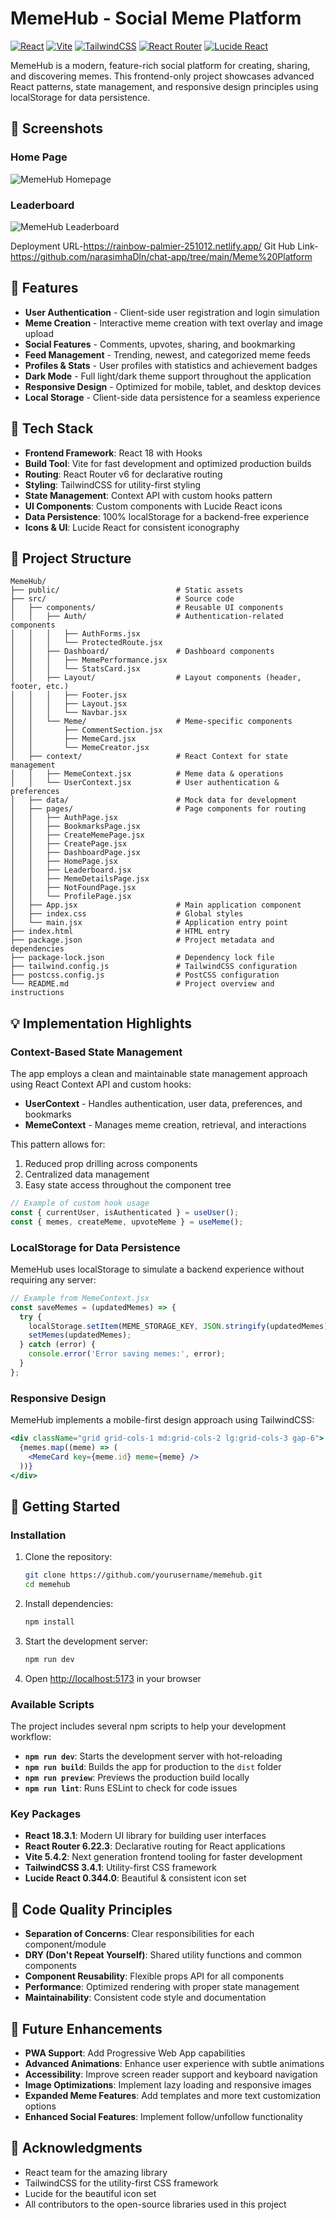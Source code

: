 # MemeHub - Social Meme Platform

[![React](https://img.shields.io/badge/React-18.3.1-61dafb)](https://reactjs.org/)
[![Vite](https://img.shields.io/badge/Vite-5.4.2-646CFF)](https://vitejs.dev/)
[![TailwindCSS](https://img.shields.io/badge/TailwindCSS-3.4.1-38b2ac)](https://tailwindcss.com/)
[![React Router](https://img.shields.io/badge/React_Router-6.22.3-CA4245)](https://reactrouter.com/)
[![Lucide React](https://img.shields.io/badge/Lucide_React-0.344.0-lightblue)](https://lucide.dev/)

MemeHub is a modern, feature-rich social platform for creating, sharing, and discovering memes. This frontend-only project showcases advanced React patterns, state management, and responsive design principles using localStorage for data persistence.


## 📸 Screenshots

### Home Page
![MemeHub Homepage](https://res.cloudinary.com/dbsg3chsc/image/upload/v1747551867/Screenshot_94_o7ujnp.png)

### Leaderboard
![MemeHub Leaderboard](https://res.cloudinary.com/dbsg3chsc/image/upload/v1747551847/Screenshot_95_ny5pgq.png)


Deployment URL-https://rainbow-palmier-251012.netlify.app/
Git Hub Link-https://github.com/narasimhaDln/chat-app/tree/main/Meme%20Platform

## 🚀 Features

- **User Authentication** - Client-side user registration and login simulation
- **Meme Creation** - Interactive meme creation with text overlay and image upload
- **Social Features** - Comments, upvotes, sharing, and bookmarking
- **Feed Management** - Trending, newest, and categorized meme feeds
- **Profiles & Stats** - User profiles with statistics and achievement badges
- **Dark Mode** - Full light/dark theme support throughout the application
- **Responsive Design** - Optimized for mobile, tablet, and desktop devices
- **Local Storage** - Client-side data persistence for a seamless experience

## 🔧 Tech Stack

- **Frontend Framework**: React 18 with Hooks
- **Build Tool**: Vite for fast development and optimized production builds
- **Routing**: React Router v6 for declarative routing
- **Styling**: TailwindCSS for utility-first styling
- **State Management**: Context API with custom hooks pattern
- **UI Components**: Custom components with Lucide React icons
- **Data Persistence**: 100% localStorage for a backend-free experience
- **Icons & UI**: Lucide React for consistent iconography

## 📂 Project Structure

```
MemeHub/
├── public/                          # Static assets
├── src/                             # Source code
│   ├── components/                  # Reusable UI components
│   │   ├── Auth/                    # Authentication-related components
│   │   │   ├── AuthForms.jsx
│   │   │   └── ProtectedRoute.jsx
│   │   ├── Dashboard/               # Dashboard components
│   │   │   ├── MemePerformance.jsx
│   │   │   └── StatsCard.jsx
│   │   ├── Layout/                  # Layout components (header, footer, etc.)
│   │   │   ├── Footer.jsx
│   │   │   ├── Layout.jsx
│   │   │   └── Navbar.jsx
│   │   └── Meme/                    # Meme-specific components
│   │       ├── CommentSection.jsx
│   │       ├── MemeCard.jsx
│   │       └── MemeCreator.jsx
│   ├── context/                     # React Context for state management
│   │   ├── MemeContext.jsx          # Meme data & operations
│   │   └── UserContext.jsx          # User authentication & preferences
│   ├── data/                        # Mock data for development
│   ├── pages/                       # Page components for routing
│   │   ├── AuthPage.jsx
│   │   ├── BookmarksPage.jsx
│   │   ├── CreateMemePage.jsx
│   │   ├── CreatePage.jsx
│   │   ├── DashboardPage.jsx
│   │   ├── HomePage.jsx
│   │   ├── Leaderboard.jsx
│   │   ├── MemeDetailsPage.jsx
│   │   ├── NotFoundPage.jsx
│   │   └── ProfilePage.jsx
│   ├── App.jsx                      # Main application component
│   ├── index.css                    # Global styles
│   └── main.jsx                     # Application entry point
├── index.html                       # HTML entry
├── package.json                     # Project metadata and dependencies
├── package-lock.json                # Dependency lock file
├── tailwind.config.js               # TailwindCSS configuration
├── postcss.config.js                # PostCSS configuration
└── README.md                        # Project overview and instructions
```

## 💡 Implementation Highlights

### Context-Based State Management

The app employs a clean and maintainable state management approach using React Context API and custom hooks:

- **UserContext** - Handles authentication, user data, preferences, and bookmarks
- **MemeContext** - Manages meme creation, retrieval, and interactions

This pattern allows for:
1. Reduced prop drilling across components
2. Centralized data management
3. Easy state access throughout the component tree

```jsx
// Example of custom hook usage
const { currentUser, isAuthenticated } = useUser();
const { memes, createMeme, upvoteMeme } = useMeme();
```

### LocalStorage for Data Persistence

MemeHub uses localStorage to simulate a backend experience without requiring any server:

```jsx
// Example from MemeContext.jsx
const saveMemes = (updatedMemes) => {
  try {
    localStorage.setItem(MEME_STORAGE_KEY, JSON.stringify(updatedMemes));
    setMemes(updatedMemes);
  } catch (error) {
    console.error('Error saving memes:', error);
  }
};
```

### Responsive Design

MemeHub implements a mobile-first design approach using TailwindCSS:

```jsx
<div className="grid grid-cols-1 md:grid-cols-2 lg:grid-cols-3 gap-6">
  {memes.map((meme) => (
    <MemeCard key={meme.id} meme={meme} />
  ))}
</div>
```

## 🚀 Getting Started
### Installation

1. Clone the repository:
   ```bash
   git clone https://github.com/yourusername/memehub.git
   cd memehub
   ```

2. Install dependencies:
   ```bash
   npm install
   ```

3. Start the development server:
   ```bash
   npm run dev
   ```

4. Open [http://localhost:5173](http://localhost:5173) in your browser

### Available Scripts

The project includes several npm scripts to help your development workflow:

- **`npm run dev`**: Starts the development server with hot-reloading
- **`npm run build`**: Builds the app for production to the `dist` folder
- **`npm run preview`**: Previews the production build locally
- **`npm run lint`**: Runs ESLint to check for code issues

### Key Packages

- **React 18.3.1**: Modern UI library for building user interfaces
- **React Router 6.22.3**: Declarative routing for React applications
- **Vite 5.4.2**: Next generation frontend tooling for faster development
- **TailwindCSS 3.4.1**: Utility-first CSS framework
- **Lucide React 0.344.0**: Beautiful & consistent icon set

## 📝 Code Quality Principles

- **Separation of Concerns**: Clear responsibilities for each component/module
- **DRY (Don't Repeat Yourself)**: Shared utility functions and common components
- **Component Reusability**: Flexible props API for all components
- **Performance**: Optimized rendering with proper state management
- **Maintainability**: Consistent code style and documentation

## 🧪 Future Enhancements

- **PWA Support**: Add Progressive Web App capabilities
- **Advanced Animations**: Enhance user experience with subtle animations
- **Accessibility**: Improve screen reader support and keyboard navigation
- **Image Optimizations**: Implement lazy loading and responsive images
- **Expanded Meme Features**: Add templates and more text customization options
- **Enhanced Social Features**: Implement follow/unfollow functionality

## 🙏 Acknowledgments

- React team for the amazing library
- TailwindCSS for the utility-first CSS framework
- Lucide for the beautiful icon set
- All contributors to the open-source libraries used in this project 
